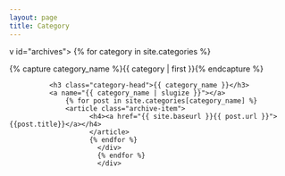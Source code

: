 ```yaml
---
layout: page
title: Category
---
```

v id="archives">
{% for category in site.categories %}
  <div class="archive-group">
      {% capture category_name %}{{ category | first }}{% endcapture %}
          <div id="#{{ category_name | slugize }}"></div>
	      <p></p>

	          <h3 class="category-head">{{ category_name }}</h3>
		      <a name="{{ category_name | slugize }}"></a>
		          {% for post in site.categories[category_name] %}
			      <article class="archive-item">
			            <h4><a href="{{ site.baseurl }}{{ post.url }}">{{post.title}}</a></h4>
				        </article>
					    {% endfor %}
					      </div>
					      {% endfor %}
					      </div>
